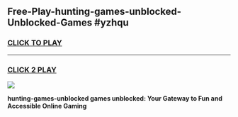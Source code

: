 
## Free-Play-hunting-games-unblocked-Unblocked-Games #yzhqu
<h3>
<a href="https://news.freeplayer.one?title=hunting-games-unblocked&ref=8M">CLICK TO PLAY</a></h3>
<hr>

<h3>
<a href="https://news.freeplayer.one?title=hunting-games-unblocked&ref=8M">CLICK 2 PLAY</a>
  
</h3>

<a href="https://news.freeplayer.one?title=hunting-games-unblocked&ref=8M"><img src="https://clearcache.store/games.png"></a>


**hunting-games-unblocked games unblocked: Your Gateway to Fun and Accessible Online Gaming**
